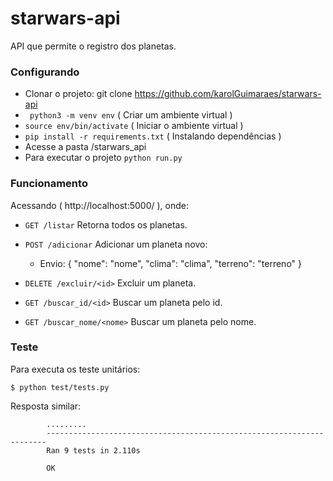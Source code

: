 # starwars-api
API que permite o registro dos planetas.


### Configurando
 - Clonar o projeto: git clone https://github.com/karolGuimaraes/starwars-api
 - ` python3 -m venv env` ( Criar um ambiente virtual )
 - ` source env/bin/activate ` ( Iniciar o ambiente virtual )
 - ` pip install -r requirements.txt ` ( Instalando dependências )
 - Acesse a pasta /starwars_api
 - Para executar o projeto `python run.py`

 
### Funcionamento

Acessando ( http://localhost:5000/ ), onde:


- ` GET /listar ` Retorna todos os planetas. 


- ` POST /adicionar ` Adicionar um planeta novo:

	- Envio:
			{
			 	"nome": "nome", 
				"clima": "clima",
				"terreno": "terreno"
			}


- ` DELETE /excluir/<id> ` Excluir um planeta.

- ` GET /buscar_id/<id> ` Buscar um planeta pelo id.

- ` GET /buscar_nome/<nome> ` Buscar um planeta pelo nome.





### Teste

Para executa os teste unitários: 

`$ python test/tests.py`

Resposta similar:

            .........
            ----------------------------------------------------------------------
            Ran 9 tests in 2.110s

            OK





